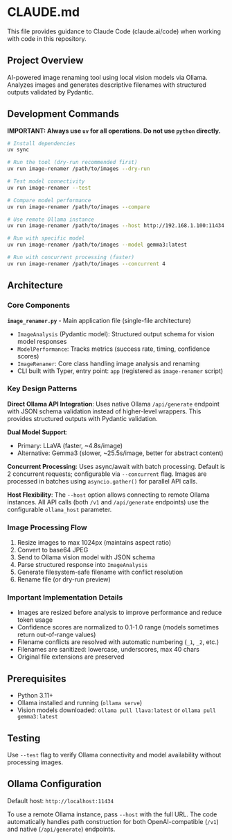 # CLAUDE.md

This file provides guidance to Claude Code (claude.ai/code) when working with code in this repository.

## Project Overview

AI-powered image renaming tool using local vision models via Ollama. Analyzes images and generates descriptive filenames with structured outputs validated by Pydantic.

## Development Commands

**IMPORTANT: Always use `uv` for all operations. Do not use `python` directly.**

```bash
# Install dependencies
uv sync

# Run the tool (dry-run recommended first)
uv run image-renamer /path/to/images --dry-run

# Test model connectivity
uv run image-renamer --test

# Compare model performance
uv run image-renamer /path/to/images --compare

# Use remote Ollama instance
uv run image-renamer /path/to/images --host http://192.168.1.100:11434

# Run with specific model
uv run image-renamer /path/to/images --model gemma3:latest

# Run with concurrent processing (faster)
uv run image-renamer /path/to/images --concurrent 4
```

## Architecture

### Core Components

**`image_renamer.py`** - Main application file (single-file architecture)
- `ImageAnalysis` (Pydantic model): Structured output schema for vision model responses
- `ModelPerformance`: Tracks metrics (success rate, timing, confidence scores)
- `ImageRenamer`: Core class handling image analysis and renaming
- CLI built with Typer, entry point: `app` (registered as `image-renamer` script)

### Key Design Patterns

**Direct Ollama API Integration**: Uses native Ollama `/api/generate` endpoint with JSON schema validation instead of higher-level wrappers. This provides structured outputs with Pydantic validation.

**Dual Model Support**:
- Primary: LLaVA (faster, ~4.8s/image)
- Alternative: Gemma3 (slower, ~25.5s/image, better for abstract content)

**Concurrent Processing**: Uses async/await with batch processing. Default is 2 concurrent requests; configurable via `--concurrent` flag. Images are processed in batches using `asyncio.gather()` for parallel API calls.

**Host Flexibility**: The `--host` option allows connecting to remote Ollama instances. All API calls (both `/v1` and `/api/generate` endpoints) use the configurable `ollama_host` parameter.

### Image Processing Flow

1. Resize images to max 1024px (maintains aspect ratio)
2. Convert to base64 JPEG
3. Send to Ollama vision model with JSON schema
4. Parse structured response into `ImageAnalysis`
5. Generate filesystem-safe filename with conflict resolution
6. Rename file (or dry-run preview)

### Important Implementation Details

- Images are resized before analysis to improve performance and reduce token usage
- Confidence scores are normalized to 0.1-1.0 range (models sometimes return out-of-range values)
- Filename conflicts are resolved with automatic numbering (`_1`, `_2`, etc.)
- Filenames are sanitized: lowercase, underscores, max 40 chars
- Original file extensions are preserved

## Prerequisites

- Python 3.11+
- Ollama installed and running (`ollama serve`)
- Vision models downloaded: `ollama pull llava:latest` or `ollama pull gemma3:latest`

## Testing

Use `--test` flag to verify Ollama connectivity and model availability without processing images.

## Ollama Configuration

Default host: `http://localhost:11434`

To use a remote Ollama instance, pass `--host` with the full URL. The code automatically handles path construction for both OpenAI-compatible (`/v1`) and native (`/api/generate`) endpoints.
